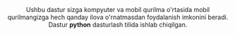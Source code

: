<center>Ushbu dastur sizga kompyuter va mobil qurilma o'rtasida mobil qurilmangizga hech qanday ilova o'rnatmasdan foydalanish imkonini beradi.
Dastur <b>python</b> dasturlash tilida ishlab chiqilgan.</center>
